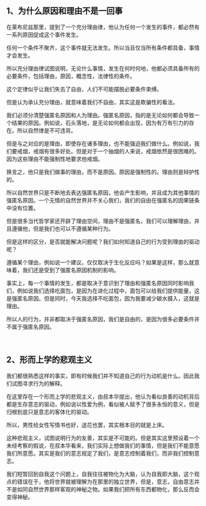 <h2>1、为什么原因和理由不是一回事</h2><p data-pid="7Z1VZhVi">在莱布尼兹那里，提到了一个充分理由律，他认为任何一个发生的事件，都必然有一系列原因促成这个事件发生。</p><p data-pid="ATGiP6Gi">任何一个条件不聚齐，这个事件就无法发生。所以当且仅当所有条件都具备，事情才会发生。</p><p data-pid="QYtxNo1Z">所以充分理由律试图说明，无论什么事情，发生在何时何地，他都必须具备所有的必要条件，包括理由，原因，概念性，法律性的条件。</p><p data-pid="gvgPn8h9">这个定律似乎让我们失去了自由，人们不可能摆脱必要条件束缚。</p><p data-pid="FUIjKTqG">但是认为承认充分理由，就意味着我们不自由，其实这是欺骗性的看法。</p><p data-pid="DHHBbMP9">我们必须分清楚强匿名原因和人为理由。强匿名原因，指的是无论如何都会导致一个结果的原因。例如说，石头落地，是无论如何都会出现，因为有万有引力的存在。所以自然律是不可违背。</p><p data-pid="LXEhzypf">但是与之对应的是理由，即使存在诸多理由，也不能强迫我们做什么。例如说，我们要戒烟，戒烟有很多好处。但是对于一个抽烟的人来说，戒烟依然是很困难的。因为这些理由不能强制性地要求他戒烟。</p><p data-pid="k0q03HbC">换言之，他只是我们做事的理由，而不是原因。原因是强制性的。理由则是辩护性的。</p><p data-pid="OVF2i-km">所以自然世界只是不断地去表达强匿名原因，他会产生影响，并且成为其他事情的强匿名原因。一个无情的自然世界并不关心我们，我们的自由在强匿名的因果链条中没有位置。</p><p data-pid="iJ3MfxzC">但是很多当代哲学家还开辟了理由空间，理由不是强匿名，我们可以理解理由，并且遵循他，但是我们也可以不遵循某种行为。</p><p data-pid="DoB7B79t">但是这样的区分，是否就能解决问题呢？我们如何知道自己的行为受到理由的驱动呢？</p><p data-pid="rYTMnIju">遵循某个理由，例如说一个建议，仅仅取决于生化反应吗？如果是这样，那么就意味着，我们还是受到了强匿名原因机制的影响。</p><p data-pid="x7imtAR5">事实上，每一个事情的发生，都是取决于意识到了理由和强匿名原因同时影响我们，例如说我们选择吃面包，是因为在进化过程中，面包可以给我们提供能量，这是强匿名原因。但是同时，今天我选择不吃面包，因为我要减少碳水摄入，这就是理由。</p><p data-pid="nStCYZEl">所以人的行为，并非都取决于强匿名原因，我们是自由的，是因为很多必要条件并不属于强匿名原因。</p><p><br></p><h2>2、形而上学的悲观主义</h2><p data-pid="9GC_DCu8">我们都很熟悉这样的事实，即有时候我们并不知道自己的行为动机是什么。因此我们试图寻求行为的解释。</p><p data-pid="4Y_jk4Ok">在这里存在一个形而上学的悲观主义，由叔本华提出，他认为看似良善的动机背后都是生存意志的驱动，例如说以性爱为例，看似被人赋予了很多永恒的意义，但是归根到底只是意志的客体化的驱动。</p><p data-pid="JDgMp8qj">所以，男性给女性写情书也好，送花也罢，其实根本目的就是上床。</p><p data-pid="K2RwEaeU">这种悲观主义，试图说明行为的友善，其实是不可能的。但是其实这里预设着一个未经考察的假说，在叔本华看来，我们实际上想做我们的事情，但是我们不能意愿我们所意愿。其实是我们的意志规定了我们，是意志控制着我们，而非我们控制意志。</p><p data-pid="N5awWlgm">我们短暂回到自我这个问题上，自我往往被物化为大脑，认为自我即大脑，这个观点的错误在于，他将世界就被理解为在那里的独立世界，但是，意志，自由意志并不是如同自然世界那样客观的神秘之物。如果我们把所有东西都物化，那么反而会变得神秘。</p><p></p><p></p><p></p><p></p><p></p><p></p><p></p><p></p><p></p>